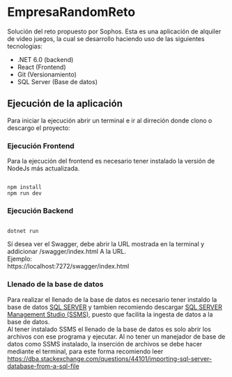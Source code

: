 # EmpresaRandomReto
Solución del reto propuesto por Sophos. Esta es una aplicación de alquiler de video juegos, la cual se desarrollo haciendo uso de las siguientes tecnologias:
* .NET 6.0 (backend)
* React (Frontend)
* Git (Versionamiento)
* SQL Server (Base de datos)


## Ejecución de la aplicación
Para iniciar la ejecución abrir un terminal e ir al dirreción donde clono o descargo el proyecto:
### Ejecución Frontend
Para la ejecución del frontend es necesario tener instalado la versión de NodeJs más actualizada.  
~~~

npm install 
npm run dev  
~~~
### Ejecución Backend
~~~

dotnet run
~~~
Sí desea ver el Swagger, debe abrir la URL mostrada en la terminal y addicionar /swagger/index.html A la URL.  
Ejemplo:  
https://localhost:7272/swagger/index.html  

### Llenado de la base de datos
Para realizar el llenado de la base de datos es necesario tener instaldo la base de datos <a href="https://www.microsoft.com/es-es/sql-server/sql-server-downloads" target="_blank">SQL SERVER</a> y tambien recomiendo descargar <a href="https://www.microsoft.com/es-es/sql-server/sql-server-downloads" target="_blank">SQL SERVER Management Studio (SSMS)</a>, puesto que facilita la ingesta de datos a la base de datos.  
Al tener instalado SSMS el llenado de la base de datos es solo abrir los archivos con ese programa y ejecutar. Al no tener un manejador de base de datos como SSMS instalado, la inserción de archivos se debe hacer mediante el terminal, para este forma recomiendo leer https://dba.stackexchange.com/questions/44101/importing-sql-server-database-from-a-sql-file  
